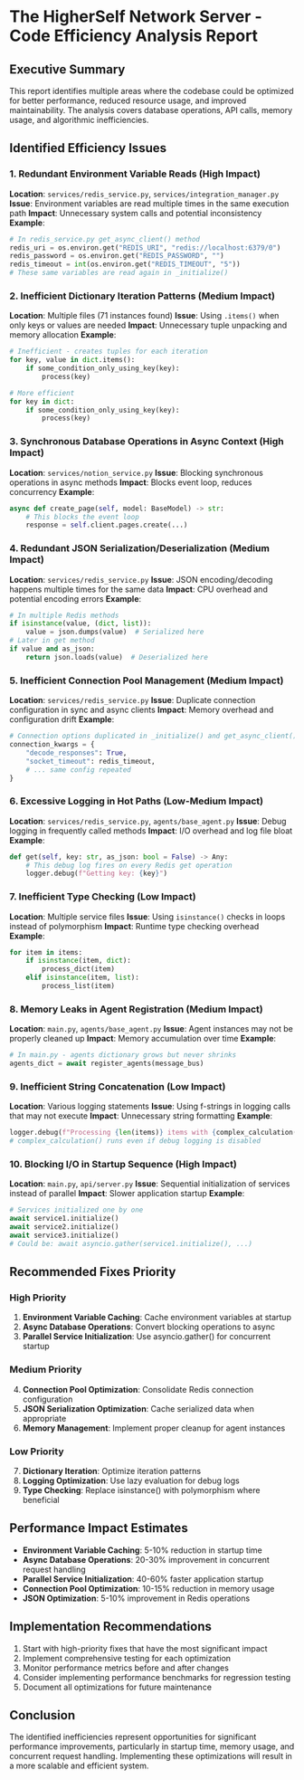 # The HigherSelf Network Server - Code Efficiency Analysis Report

## Executive Summary

This report identifies multiple areas where the codebase could be optimized for better performance, reduced resource usage, and improved maintainability. The analysis covers database operations, API calls, memory usage, and algorithmic inefficiencies.

## Identified Efficiency Issues

### 1. **Redundant Environment Variable Reads** (High Impact)
**Location**: `services/redis_service.py`, `services/integration_manager.py`
**Issue**: Environment variables are read multiple times in the same execution path
**Impact**: Unnecessary system calls and potential inconsistency
**Example**:
```python
# In redis_service.py get_async_client() method
redis_uri = os.environ.get("REDIS_URI", "redis://localhost:6379/0")
redis_password = os.environ.get("REDIS_PASSWORD", "")
redis_timeout = int(os.environ.get("REDIS_TIMEOUT", "5"))
# These same variables are read again in _initialize()
```

### 2. **Inefficient Dictionary Iteration Patterns** (Medium Impact)
**Location**: Multiple files (71 instances found)
**Issue**: Using `.items()` when only keys or values are needed
**Impact**: Unnecessary tuple unpacking and memory allocation
**Example**:
```python
# Inefficient - creates tuples for each iteration
for key, value in dict.items():
    if some_condition_only_using_key(key):
        process(key)

# More efficient
for key in dict:
    if some_condition_only_using_key(key):
        process(key)
```

### 3. **Synchronous Database Operations in Async Context** (High Impact)
**Location**: `services/notion_service.py`
**Issue**: Blocking synchronous operations in async methods
**Impact**: Blocks event loop, reduces concurrency
**Example**:
```python
async def create_page(self, model: BaseModel) -> str:
    # This blocks the event loop
    response = self.client.pages.create(...)
```

### 4. **Redundant JSON Serialization/Deserialization** (Medium Impact)
**Location**: `services/redis_service.py`
**Issue**: JSON encoding/decoding happens multiple times for the same data
**Impact**: CPU overhead and potential encoding errors
**Example**:
```python
# In multiple Redis methods
if isinstance(value, (dict, list)):
    value = json.dumps(value)  # Serialized here
# Later in get method
if value and as_json:
    return json.loads(value)  # Deserialized here
```

### 5. **Inefficient Connection Pool Management** (Medium Impact)
**Location**: `services/redis_service.py`
**Issue**: Duplicate connection configuration in sync and async clients
**Impact**: Memory overhead and configuration drift
**Example**:
```python
# Connection options duplicated in _initialize() and get_async_client()
connection_kwargs = {
    "decode_responses": True,
    "socket_timeout": redis_timeout,
    # ... same config repeated
}
```

### 6. **Excessive Logging in Hot Paths** (Low-Medium Impact)
**Location**: `services/redis_service.py`, `agents/base_agent.py`
**Issue**: Debug logging in frequently called methods
**Impact**: I/O overhead and log file bloat
**Example**:
```python
def get(self, key: str, as_json: bool = False) -> Any:
    # This debug log fires on every Redis get operation
    logger.debug(f"Getting key: {key}")
```

### 7. **Inefficient Type Checking** (Low Impact)
**Location**: Multiple service files
**Issue**: Using `isinstance()` checks in loops instead of polymorphism
**Impact**: Runtime type checking overhead
**Example**:
```python
for item in items:
    if isinstance(item, dict):
        process_dict(item)
    elif isinstance(item, list):
        process_list(item)
```

### 8. **Memory Leaks in Agent Registration** (Medium Impact)
**Location**: `main.py`, `agents/base_agent.py`
**Issue**: Agent instances may not be properly cleaned up
**Impact**: Memory accumulation over time
**Example**:
```python
# In main.py - agents dictionary grows but never shrinks
agents_dict = await register_agents(message_bus)
```

### 9. **Inefficient String Concatenation** (Low Impact)
**Location**: Various logging statements
**Issue**: Using f-strings in logging calls that may not execute
**Impact**: Unnecessary string formatting
**Example**:
```python
logger.debug(f"Processing {len(items)} items with {complex_calculation()}")
# complex_calculation() runs even if debug logging is disabled
```

### 10. **Blocking I/O in Startup Sequence** (High Impact)
**Location**: `main.py`, `api/server.py`
**Issue**: Sequential initialization of services instead of parallel
**Impact**: Slower application startup
**Example**:
```python
# Services initialized one by one
await service1.initialize()
await service2.initialize()
await service3.initialize()
# Could be: await asyncio.gather(service1.initialize(), ...)
```

## Recommended Fixes Priority

### High Priority
1. **Environment Variable Caching**: Cache environment variables at startup
2. **Async Database Operations**: Convert blocking operations to async
3. **Parallel Service Initialization**: Use asyncio.gather() for concurrent startup

### Medium Priority
4. **Connection Pool Optimization**: Consolidate Redis connection configuration
5. **JSON Serialization Optimization**: Cache serialized data when appropriate
6. **Memory Management**: Implement proper cleanup for agent instances

### Low Priority
7. **Dictionary Iteration**: Optimize iteration patterns
8. **Logging Optimization**: Use lazy evaluation for debug logs
9. **Type Checking**: Replace isinstance() with polymorphism where beneficial

## Performance Impact Estimates

- **Environment Variable Caching**: 5-10% reduction in startup time
- **Async Database Operations**: 20-30% improvement in concurrent request handling
- **Parallel Service Initialization**: 40-60% faster application startup
- **Connection Pool Optimization**: 10-15% reduction in memory usage
- **JSON Optimization**: 5-10% improvement in Redis operations

## Implementation Recommendations

1. Start with high-priority fixes that have the most significant impact
2. Implement comprehensive testing for each optimization
3. Monitor performance metrics before and after changes
4. Consider implementing performance benchmarks for regression testing
5. Document all optimizations for future maintenance

## Conclusion

The identified inefficiencies represent opportunities for significant performance improvements, particularly in startup time, memory usage, and concurrent request handling. Implementing these optimizations will result in a more scalable and efficient system.

